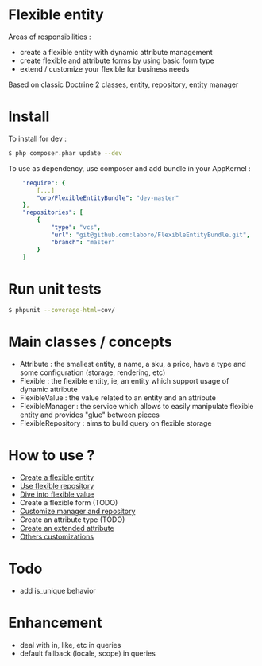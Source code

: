 Flexible entity
===============

Areas of responsibilities :
- create a flexible entity with dynamic attribute management
- create flexible and attribute forms by using basic form type
- extend / customize your flexible for business needs

Based on classic Doctrine 2 classes, entity, repository, entity manager

Install
=======

To install for dev :

```bash
$ php composer.phar update --dev
```
To use as dependency, use composer and add bundle in your AppKernel :

```yaml
    "require": {
        [...]
        "oro/FlexibleEntityBundle": "dev-master"
    },
    "repositories": [
        {
            "type": "vcs",
            "url": "git@github.com:laboro/FlexibleEntityBundle.git",
            "branch": "master"
        }
    ]

```

Run unit tests
==============

```bash
$ phpunit --coverage-html=cov/
```

Main classes / concepts
=======================

- Attribute : the smallest entity, a name, a sku, a price, have a type and some configuration (storage, rendering, etc)
- Flexible : the flexible entity, ie, an entity which support usage of dynamic attribute
- FlexibleValue : the value related to an entity and an attribute
- FlexibleManager :  the service which allows to easily manipulate flexible entity and provides "glue" between pieces
- FlexibleRepository : aims to build query on flexible storage 

How to use ?
============

- [Create a flexible entity](Resources/doc/flexible.md)
- [Use flexible repository](Resources/doc/repository.md)
- [Dive into flexible value](Resources/doc/value.md)
- Create a flexible form (TODO)
- [Customize manager and repository](Resources/doc/customize_manager.md)
- Create an attribute type (TODO)
- [Create an extended attribute](Resources/doc/extended_attribute.md)
- [Others customizations](Resources/doc/customize_others.md)

Todo
====

- add is_unique behavior

Enhancement
===========

- deal with in, like, etc in queries 
- default fallback (locale, scope) in queries

